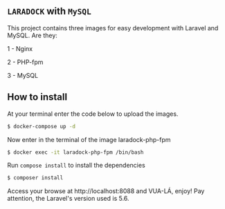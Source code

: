 ## `LARADOCK` with `MySQL`


This project contains three images for easy development with Laravel and MySQL. Are they:

1 - Nginx

2 - PHP-fpm

3 - MySQL

## __How to install__

At your terminal enter the code below to upload the images. 

````bash
$ docker-compose up -d
````

Now enter in the terminal of the image laradock-php-fpm

````bash 
$ docker exec -it laradock-php-fpm /bin/bash
````

Run `compose install` to install the dependencies

````bash 
$ composer install
````

Access your browse at http://localhost:8088 and VUA-LÁ, enjoy! Pay attention, the Laravel's version used is 5.6.

